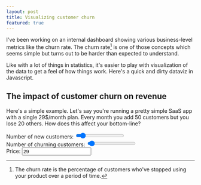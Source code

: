 ```yaml
---
layout: post
title: Visualizing customer churn
featured: true
---
```

I've been working on an internal dashboard showing various business-level metrics like the churn rate.
The churn rate[^churn] is one of those concepts which seems simple but turns out to be harder than expected to understand.

Like with a lot of things in statistics, it's easier to play with visualization of the data to get a feel of how things work. Here's a quick and dirty dataviz in Javascript.

##  The impact of customer churn on revenue

Here's a simple example. Let's say you're running a pretty simple SaaS app with a single 29$/month plan. Every month you add 50 customers but you lose 20 others. How does this affect your bottom-line?

<style>
.axis path,
.axis line {
  fill: none;
  stroke: #000;
  shape-rendering: crispEdges;
}

.x.axis path {
  display: none;
}

.line {
  fill: none;
  stroke: steelblue;
  stroke-width: 1.5px;
}
</style>

<section id="firstGraph">
  <canvas id="canvas"></canvas>
  <label>Number of new customers: <span id="newCustomers_v"></span>
    <input id="newCustomers" type="range" min="0" value="50" max="500" step="1"></input></label> <br>
  <label>Number of churning customers: <span id="churningCustomers_v"></span>
     <input id="churningCustomers" type="range" min="0" value="20" max="500" step="1"></input></label> <br>
  <label>Price: <input id="pricePlan" type="number" value="29"></input></label>
</section>

[^churn]: The churn rate is the percentage of customers who've stopped using your product over a period of time.

<script type='text/javascript' src='/static/js/jquery.min.js'></script>
<script type='text/javascript' src='/static/js/Chart.min.js'></script>
<script type='text/javascript'>
  /* This is terrible, terrible code */
  var currentChart;

  function setChartDimensions() {
    var width = $("section").width(),
        height = 400;
    if (currentChart) {
      currentChart.chart.aspectRatio = width / height;
    } else {
      $("canvas").attr("width", width);
      $("canvas").attr("height", height);
    }
  }

  function computeRevenue(new_customers, lost_customers, pricetag) {
    var i = 0;
    var revenue = 0;
    var totalCustomers = 0;
    var result = [];

    for (i = 0; i < 12; i++) {
      totalCustomers += new_customers - lost_customers;
      revenue = totalCustomers * pricetag;
      result.push(revenue);
    }

    return result;
  }

  function computeChurn(new_customers, lost_customers) {
    var i = 0;
    var totalCustomers = 0;
    var result = [];

    result.push(0.0);
    totalCustomers = new_customers - lost_customers;

    for (i = 1; i < 12; i++) {
        result.push((lost_customers / totalCustomers) * 100);
        totalCustomers += new_customers - lost_customers;
    }

    return result;
  }

  function getChartData(new_customers, lost_customers, pricetag) {

      var data = {
        labels: ["January", "February", "March", "April", "May", "June", "July", "August",
                 "September", "October", "November", "December"],
        scaleUse2Y: true,
        datasets: [
            {
              label: "Customer churn",
              fillColor: "rgba(151,187,205,0.2)",
              strokeColor: "rgba(151,187,205,1)",
              pointColor: "rgba(151,187,205,1)",
              pointStrokeColor: "#fff",
              pointHighlightFill: "#fff",
              pointHighlightStroke: "rgba(151,187,205,1)",
              yAxesGroup: "1",
              data: computeRevenue(new_customers, lost_customers, pricetag),
            },

            {
            label: "Computed churn rate",
            fillColor: "rgba(220,220,220,0.2)",
            strokeColor: "rgba(220,220,220,1)",
            pointColor: "rgba(220,220,220,1)",
            pointStrokeColor: "#fff",
            pointHighlightFill: "#fff",
            pointHighlightStroke: "rgba(220,220,220,1)",
            yAxesGroup: "2",
            data: computeChurn(new_customers, lost_customers),
            },
          ],
         yAxes: [{
             name: "1",
             scalePositionLeft: false,
             scaleFontColor: "rgba(151,137,200,0.8)"
         }, {
             name: "2",
             scalePositionLeft: true,
             scaleFontColor: "rgba(151,187,205,0.8)"
         }]
      };

      console.log(data);
      return data;
  }

  function drawChart() {
    setChartDimensions();

    var new_customers = parseInt($("#newCustomers").val());
    var lost_customers = parseInt($("#churningCustomers").val());
    var pricetag = parseInt($("#pricePlan").val());
    $('#newCustomers_v').text(new_customers);
    $('#churningCustomers_v').text(lost_customers);

    data = getChartData(new_customers, lost_customers, pricetag);

    var ctx = document.getElementById("canvas").getContext("2d");
    currentChart = new Chart(ctx).Line(data, {animation: false, responsive: false});
  }

  window.onload = function() {
    drawChart();
    $(window).resize(function() {
      if (currentChart) {
        setChartDimensions();
        currentChart.stop();
        currentChart.resize(currentChart.render, true);
      }
    });

    $(document).on("change", "#firstGraph input", function() {
        var new_customers = parseInt($("#newCustomers").val());
        var lost_customers = parseInt($("#churningCustomers").val());
        var pricetag = parseInt($("#pricePlan").val());
        $('#newCustomers_v').text(new_customers);
        $('#churningCustomers_v').text(lost_customers);

        var newRevenueValues = computeRevenue(new_customers, lost_customers, pricetag);
        var newChurnValues = computeChurn(new_customers, lost_customers);
        var i;
        for (i = 0; i < 12; i++) {
            currentChart.datasets[0].points[i].value = newRevenueValues[i];
            currentChart.datasets[1].points[i].value = newChurnValues[i];
        }
        currentChart.update();
    });
  };
</script>
